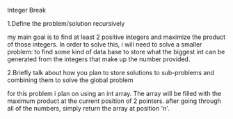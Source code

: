 Integer Break

1.Define the problem/solution recursively 

my main goal is to find at least 2 positive integers and maximize the product of those integers. 
In order to solve this, i will need to solve a smaller problem: to find some kind of data base to 
store what the biggest int can be generated from the integers that make up the number provided.

2.Briefly talk about how you plan to store solutions to sub-problems and combining them to solve the global problem

for this problem i plan on using an int array. The array will be filled with the maximum product at the
current position of 2 pointers. after going through all of the numbers, simply return the array at position 'n'.
